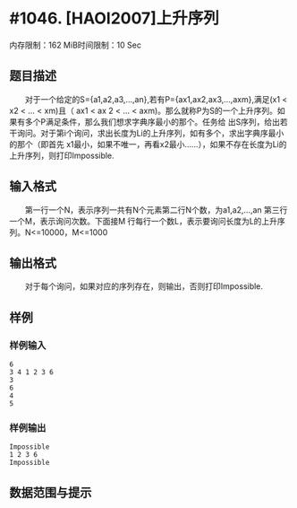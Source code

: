 # #1046. [HAOI2007]上升序列

内存限制：162 MiB时间限制：10 Sec

## 题目描述

　　对于一个给定的S={a1,a2,a3,&hellip;,an},若有P={ax1,ax2,ax3,&hellip;,axm},满足(x1 < x2 < &hellip; < xm)且（ ax1 < ax
2 < &hellip; < axm)。那么就称P为S的一个上升序列。如果有多个P满足条件，那么我们想求字典序最小的那个。任务给
出S序列，给出若干询问。对于第i个询问，求出长度为Li的上升序列，如有多个，求出字典序最小的那个（即首先
x1最小，如果不唯一，再看x2最小&hellip;&hellip;），如果不存在长度为Li的上升序列，则打印Impossible.

## 输入格式

　　第一行一个N，表示序列一共有N个元素第二行N个数，为a1,a2,&hellip;,an 第三行一个M，表示询问次数。下面接M
行每行一个数L，表示要询问长度为L的上升序列。N<=10000，M<=1000

## 输出格式

　　对于每个询问，如果对应的序列存在，则输出，否则打印Impossible.

## 样例

### 样例输入

    
    6
    3 4 1 2 3 6
    3
    6
    4
    5
    

### 样例输出

    
    Impossible
    1 2 3 6
    Impossible
    

## 数据范围与提示
